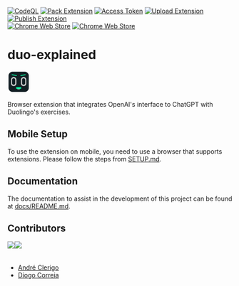 [![CodeQL](https://github.com/digas99/duo-explained/actions/workflows/codeql.yml/badge.svg)](https://github.com/digas99/duo-explained/actions/workflows/codeql.yml)
[![Pack Extension](https://github.com/digas99/duo-explained/actions/workflows/pack-extension.yml/badge.svg)](https://github.com/digas99/duo-explained/actions/workflows/pack-extension.yml)
[![Access Token](https://github.com/digas99/duo-explained/actions/workflows/fetch-g-access-token.yml/badge.svg)](https://github.com/digas99/duo-explained/actions/workflows/fetch-g-access-token.yml)
[![Upload Extension](https://github.com/digas99/duo-explained/actions/workflows/upload-extension.yml/badge.svg)](https://github.com/digas99/duo-explained/actions/workflows/upload-extension.yml)
[![Publish Extension](https://github.com/digas99/duo-explained/actions/workflows/publish-extension.yml/badge.svg)](https://github.com/digas99/duo-explained/actions/workflows/publish-extension.yml)
<br>
[![Chrome Web Store](https://img.shields.io/chrome-web-store/v/ibnifmdhbaknbkgldmbnebeidephchno.svg?color=orange)](https://chromewebstore.google.com/detail/duo-explained/ibnifmdhbaknbkgldmbnebeidephchno)
[![Chrome Web Store](https://img.shields.io/chrome-web-store/users/ibnifmdhbaknbkgldmbnebeidephchno.svg?color=orange)](https://chromewebstore.google.com/detail/duo-explained/ibnifmdhbaknbkgldmbnebeidephchno)

# duo-explained

<img src="images/logo/logo-stroke.png" width="50px"/>

Browser extension that integrates OpenAI's interface to ChatGPT with Duolingo's exercises.

## Mobile Setup

To use the extension on mobile, you need to use a browser that supports extensions. Please follow the steps from [SETUP.md](SETUP.md).

## Documentation

The documentation to assist in the development of this project can be found at [docs/README.md](docs/README.md).

## Contributors

<div style="display: flex">
  <a href="https://github.com/andreclerigo"><img src="https://avatars.githubusercontent.com/u/30603611?v=4" width="35"/></a>
  <a href="https://github.com/digas99"><img src="https://avatars.githubusercontent.com/u/45766898?v=4" width="35"/></a>
</div>

<br>

- [André Clerigo](https://github.com/andreclerigo)
- [Diogo Correia](https://github.com/digas99)
